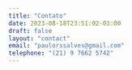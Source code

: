 ```yaml
---
title: "Contato"
date: 2023-08-18T23:51:02-03:00
draft: false 
layout: "contact"
email: "paulorssalves@gmail.com"
telephone: "(21) 9 7662 5742"
---
```


